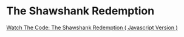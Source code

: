 # The Shawshank Redemption

[Watch The Code: The Shawshank Redemption ( Javascript Version )](https://youtu.be/t1EBhtoasoc)

